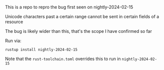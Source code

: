 This is a repo to repro the bug first seen on nightly-2024-02-15

Unicode characters past a certain range cannot be sent in certain fields of a resource

The bug is likely wider than this, that's the scope I have confirmed so far

Run via:

```
rustup install nightly-2024-02-15

```

Note that the `rust-toolchain.toml` overrides this to run in `nightly-2024-02-15`
